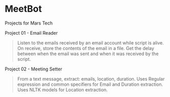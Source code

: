# MeetBot
Projects for Mars Tech

Project 01 - Email Reader
> Listen to the emails received by an email account while script is alive.
> On receive, store the contents of the email in a file.
> Get the delay between when the email was sent and when it was received by the script.
	
Project 02 - Meeting Setter
> From a text message, extract: emails, location, duration.
> Uses Regular expression and common specifiers for Email and Duration extraction.
> Uses NLTK models for Location extraction.
